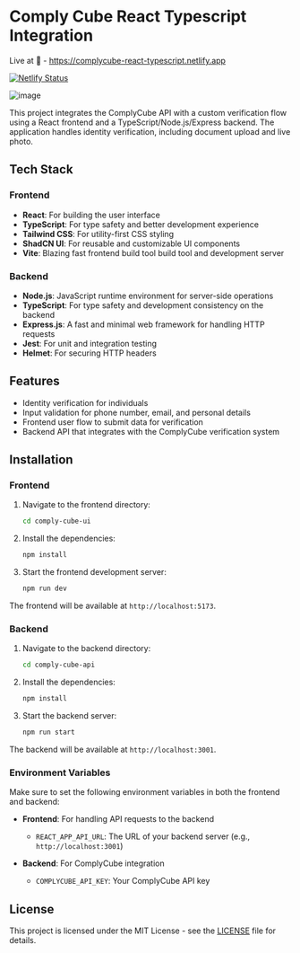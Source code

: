 # Comply Cube React Typescript Integration
Live at 🔴 - https://complycube-react-typescript.netlify.app

[![Netlify Status](https://api.netlify.com/api/v1/badges/7c4f572c-e696-4251-9c10-e6676c90c249/deploy-status)](https://app.netlify.com/sites/complycube-react-typescript/deploys)

![image](https://github.com/user-attachments/assets/94e4dd11-75bd-4613-9a17-c4c70fe0ac2c)

This project integrates the ComplyCube API with a custom verification flow using a React frontend and a TypeScript/Node.js/Express backend. The application handles identity verification, including document upload and live photo.

## Tech Stack

### Frontend
- **React**: For building the user interface
- **TypeScript**: For type safety and better development experience
- **Tailwind CSS**: For utility-first CSS styling
- **ShadCN UI**: For reusable and customizable UI components
- **Vite**: Blazing fast frontend build tool build tool and development server

### Backend
- **Node.js**: JavaScript runtime environment for server-side operations
- **TypeScript**: For type safety and development consistency on the backend
- **Express.js**: A fast and minimal web framework for handling HTTP requests
- **Jest**: For unit and integration testing
- **Helmet**: For securing HTTP headers

## Features
- Identity verification for individuals
- Input validation for phone number, email, and personal details
- Frontend user flow to submit data for verification
- Backend API that integrates with the ComplyCube verification system

## Installation

### Frontend
1. Navigate to the frontend directory:
   ```bash
   cd comply-cube-ui
   ```

2. Install the dependencies:
   ```bash
   npm install
   ```

3. Start the frontend development server:
   ```bash
   npm run dev
   ```

The frontend will be available at `http://localhost:5173`.

### Backend
1. Navigate to the backend directory:
   ```bash
   cd comply-cube-api
   ```

2. Install the dependencies:
   ```bash
   npm install
   ```

3. Start the backend server:
   ```bash
   npm run start
   ```

The backend will be available at `http://localhost:3001`.


### Environment Variables

Make sure to set the following environment variables in both the frontend and backend:

- **Frontend**: For handling API requests to the backend
  - `REACT_APP_API_URL`: The URL of your backend server (e.g., `http://localhost:3001`)

- **Backend**: For ComplyCube integration
  - `COMPLYCUBE_API_KEY`: Your ComplyCube API key


## License

This project is licensed under the MIT License - see the [LICENSE](LICENSE) file for details.

